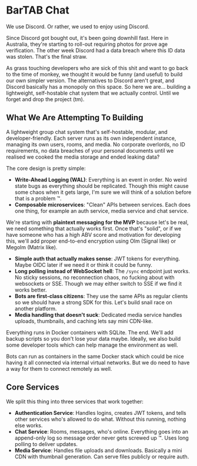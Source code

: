 # BarTAB Chat

We use Discord. Or rather, we used to enjoy using Discord.

Since Discord got bought out, it's been going downhill fast. Here in Australia, they're starting to roll-out requiring photos for prove age verification. The other week Discord had a data breach where this ID data was stolen. That's the final straw.

As grass touching developers who are sick of this shit and want to go back to the time of monkey, we thought it would be funny (and useful) to build our own simpler version. The alternatives to Discord aren't great, and Discord basically has a monopoly on this space. So here we are... building a lightweight, self-hostable chat system that we actually control. Until we forget and drop the project (tm).

## What We Are Attempting To Building

A lightweight group chat system that's self-hostable, modular, and developer-friendly. Each server runs as its own independent instance, managing its own users, rooms, and media. No corporate overlords, no ID requirements, no data breaches of your personal documents until we realised we cooked the media storage and ended leaking data?

The core design is pretty simple:

- **Write-Ahead Logging (WAL)**: Everything is an event in order. No weird state bugs as everything should be replicated. Though this might cause some chaos when it gets large, I'm sure we will think of a solution before that is a problem :tm:.
- **Composable microservices**: "Clean" APIs between services. Each does one thing, for example an auth service, media service and chat service.

We're starting with **plaintext messaging for the MVP** because let's be real, we need something that actually works first. Once that's "solid", or if we have someone who has a high ABV score and motivation for developing this, we'll add proper end-to-end encryption using Olm (Signal like) or Megolm (Matrix like).

- **Simple auth that actually makes sense**: JWT tokens for everything. Maybe OIDC later if we need it or think it could be funny.
- **Long polling instead of WebSocket hell**: The `/sync` endpoint just works. No sticky sessions, no reconnection chaos, no fucking about with websockets or SSE. Though we may either switch to SSE if we find it works better.
- **Bots are first-class citizens**: They use the same APIs as regular clients so we should have a strong SDK for this. Let's build snail race on another platform.
- **Media handling that doesn't suck**: Dedicated media service handles uploads, thumbnails, and caching lets say mini CDN-like.

Everything runs in Docker containers with SQLite. The end. We'll add backup scripts so you don't lose your data maybe. Ideally, we also build some developer tools which can help manage the environment as well.

Bots can run as containers in the same Docker stack which could be nice having it all connected via internal virtual networks. But we do need to have a way for them to connect remotely as well.

## Core Services

We split this thing into three services that work together:

- **Authentication Service**: Handles logins, creates JWT tokens, and tells other services who's allowed to do what. Without this running, nothing else works.
- **Chat Service**: Rooms, messages, who's online. Everything goes into an append-only log so message order never gets screwed up :tm:. Uses long polling to deliver updates.
- **Media Service**: Handles file uploads and downloads. Basically a mini CDN with thumbnail generation. Can serve files publicly or require auth.
